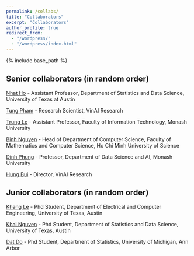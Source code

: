```yaml
---
permalink: /collabs/
title: "Collaborators"
excerpt: "Collaborators"
author_profile: true
redirect_from: 
  - "/wordpress/"
  - "/wordpress/index.html"
---
```


{% include base_path %}

## Senior collaborators (in random order)

[Nhat Ho](https://nhatptnk8912.github.io/) - Assistant Professor, Department of Statistics and Data Science, University of Texas at Austin

[Tung Pham](https://scholar.google.com.au/citations?user=KcUuEKsAAAAJ&hl=en) - Research Scientist, VinAI Research

[Trung Le](https://scholar.google.ca/citations?user=gysdMxwAAAAJ&hl=en) - Assistant Professor, Faculty of Information Technology, Monash University

[Binh Nguyen](https://sites.google.com/site/ntbinhpolytechnique/home) - Head of Department of Computer Science, Faculty of Mathematics and Computer Science, Ho Chi Minh University of Science

[Dinh Phung](http://dinhphung.ml/) - Professor, Department of Data Science and AI, Monash University

[Hung Bui](https://sites.google.com/site/buihhung/) - Director, VinAI Research

## Junior collaborators (in random order)

[Khang Le](https://lntk.github.io/) - Phd Student, Department of Electrical and Computer Engineering, University of Texas, Austin

[Khai Nguyen](https://khainb.github.io/) - Phd Student, Department of Statistics and Data Science, University of Texas, Austin

[Dat Do](https://dodat619.github.io/) - Phd Student, Department of Statistics, University of Michigan, Ann Arbor



